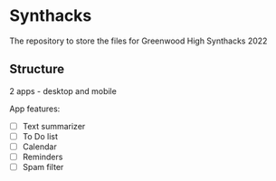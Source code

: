 # Synthacks

The repository to store the files for Greenwood High Synthacks 2022

## Structure
2 apps - desktop and mobile

App features: 

- [ ] Text summarizer
- [ ] To Do list
- [ ] Calendar
- [ ] Reminders
- [ ] Spam filter